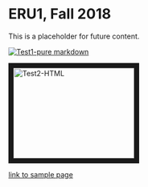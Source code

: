 # ERU1, Fall 2018

This is a placeholder for future content. 

[![Test1-pure markdown](http://img.youtube.com/vi/pBSivkXKtVk/0.jpg)](http://www.youtube.com/watch?v=pBSivkXKtVk)

<a href="http://www.youtube.com/watch?feature=player_embedded&v=pBSivkXKtVk" target="_blank"><img src="http://img.youtube.com/vi/pBSivkXKtVk/0.jpg" alt="Test2-HTML" width="240" height="180" border="10" /></a>

[link to sample page](https://3ie1.github.io/ERU1-2018/SAMPLE1.html)
